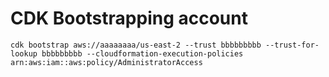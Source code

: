 # CDK Bootstrapping account

```
cdk bootstrap aws://aaaaaaaa/us-east-2 --trust bbbbbbbbb --trust-for-lookup bbbbbbbbb --cloudformation-execution-policies arn:aws:iam::aws:policy/AdministratorAccess
```